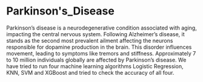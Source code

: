 # Parkinson's_Disease
Parkinson’s disease is a neurodegenerative condition associated with aging, impacting the central nervous system. Following Alzheimer’s disease, it stands as the second most
prevalent ailment affecting the neurons responsible for dopamine production in the brain. This disorder influences movement, leading to symptoms like tremors and stiffness.
Approximately 7 to 10 million individuals globally are affected by Parkinson’s disease. We have tried to run four machine learning algorithms Logistic Regression, KNN, SVM
and XGBoost and tried to check the accuracy of all four.
